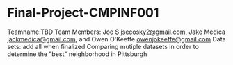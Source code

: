 # Final-Project-CMPINF001
Teamname:TBD
Team Members: Joe S jsecosky2@gmail.com, Jake Medica jackmedica@gmail.com, and Owen O'Keeffe owenjokeeffe@gmail.com
Data sets: add all when finalized
Comparing mutiple datasets in order to determine the "best" neighborhood in Pittsburgh
